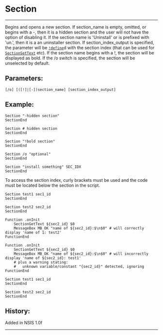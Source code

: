 # Section

---

Begins and opens a new section. If section_name is empty, omitted, or begins with a -, then it is a hidden section and the user will not have the option of disabling it. If the section name is 'Uninstall' or is prefixed with 'un.', then it is a an uninstaller section. If section_index_output is specified, the parameter will be [`!define`][1]d with the section index (that can be used for [`SectionSetText`][2] etc). If the section name begins with a !, the section will be displayed as bold. If the /o switch is specified, the section will be unselected by default.

## Parameters:

    [/o] [([!]|[-])section_name] [section_index_output]

## Example:

	Section "-hidden section"
	SectionEnd
	 
	Section # hidden section
	SectionEnd
	 
	Section "!bold section"
	SectionEnd
	 
	Section /o "optional"
	SectionEnd
	 
	Section "install something" SEC_IDX
	SectionEnd

To access the section index, curly brackets must be used and the code must be located below the section in the script.

	Section test1 sec1_id
	SectionEnd
	 
	Section test2 sec2_id
	SectionEnd
	 
	Function .onInit
		SectionGetText ${sec2_id} $0
		MessageBox MB_OK "name of ${sec2_id}:$\n$0" # will correctly display 'name of 1: test2'
	FunctionEnd

	Function .onInit
		SectionGetText ${sec2_id} $0
		MessageBox MB_OK "name of ${sec2_id}:$\n$0" # will incorrectly display 'name of ${sec2_id}: test1'
		# plus a warning stating:
		#   unknown variable/constant "{sec2_id}" detected, ignoring
	FunctionEnd
	 
	Section test1 sec1_id
	SectionEnd
	 
	Section test2 sec2_id
	SectionEnd

## History:

Added in NSIS 1.0f

---

[1]: !define.md
[2]: SectionSetText.md